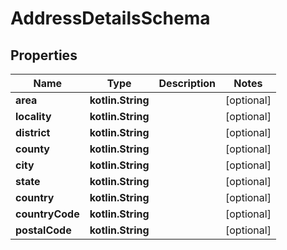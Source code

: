 
# AddressDetailsSchema

## Properties
Name | Type | Description | Notes
------------ | ------------- | ------------- | -------------
**area** | **kotlin.String** |  |  [optional]
**locality** | **kotlin.String** |  |  [optional]
**district** | **kotlin.String** |  |  [optional]
**county** | **kotlin.String** |  |  [optional]
**city** | **kotlin.String** |  |  [optional]
**state** | **kotlin.String** |  |  [optional]
**country** | **kotlin.String** |  |  [optional]
**countryCode** | **kotlin.String** |  |  [optional]
**postalCode** | **kotlin.String** |  |  [optional]



